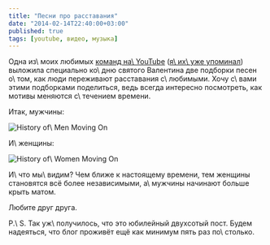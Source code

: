 ```yaml
---
title: "Песни про расставания"
date: "2014-02-14T22:40:00+03:00"
published: true
tags: [youtube, видео, музыка]
---
```


Одна из\ моих любимых [команд на\ YouTube][youtube] ([я\ их\ уже упоминал][cdza]) выложила специально ко\ дню святого
Валентина две подборки песен о\ том, как люди переживают расставания с\ любимыми. Хочу с\ вами этими подборками
поделиться, ведь всегда интересно посмотреть, как мотивы меняются с\ течением времени.

Итак, мужчины:

![History of\ Men Moving On](http://www.youtube.com/watch?v=E--cMle8PYE)

И\ женщины:

![History of\ Women Moving On](http://www.youtube.com/watch?v=PIlo6M_OTaE)

И\ что мы\ видим? Чем ближе к настоящему времени, тем женщины становятся всё более независимыми, а\ мужчины начинают
больше крыть матом.

Любите друг друга.

P.\ S. Так уж\ получилось, что это юбилейный двухсотый пост. Будем надеяться, что блог проживёт ещё как минимум пять раз
по\ столько.

[cdza]: http://dikmax.name/post/wooingwoman/
[youtube]: http://www.youtube.com/user/collectivecadenza
